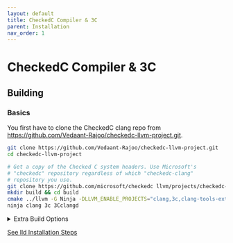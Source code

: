 ```yaml
---
layout: default
title: CheckedC Compiler & 3C
parent: Installation
nav_order: 1
---
```


# [](#header-1)CheckedC Compiler & 3C

## [](#header-2)Building


### [](#header-3)Basics

You first have to clone the CheckedC clang repo from https://github.com/Vedaant-Rajoo/checkedc-llvm-project.git.

```sh
git clone https://github.com/Vedaant-Rajoo/checkedc-llvm-project.git
cd checkedc-llvm-project

# Get a copy of the Checked C system headers. Use Microsoft's
# "checkedc" repository regardless of which "checkedc-clang"
# repository you use.
git clone https://github.com/microsoft/checkedc llvm/projects/checkedc-wrapper/checkedc
mkdir build && cd build
cmake ../llvm -G Ninja -DLLVM_ENABLE_PROJECTS="clang,3c,clang-tools-extra" -DLLVM_TARGETS_TO_BUILD=X86 -DLLVM_USE_SPLIT_DWARF=ON -DLLVM_OPTIMIZED_TABLEGEN=ON
ninja clang 3c 3Cclangd
```

<details>
    <summary>Extra Build Options</summary>

- The above instructions already assume the use of the [Ninja](https://ninja-build.org/) build tool; you may have to install it. You can alternatively use `make` (remove `-G Ninja` from the `cmake` command and replace `ninja` with `make`), but Ninja is
  much faster in our experience.

- Pass `-DLLVM_USE_LINKER=lld`. This requires a sufficiently recent
  version of `lld` to be installed on your system.


- Pass `-DLLVM_APPEND_VC_REV=OFF` to turn off embedding of your Git
  head commit ID in the executables and thus avoid the need to re-link
  all of them every time the commit ID changes.

- You might want to use `-DCMAKE_BUILD_TYPE=RelWithDebInfo` if you are running 3C enough between builds
</details>

[See lld Installation Steps](https://purs3lab.github.io/3clsp/docs/prerequisites.html#lldoptional)



